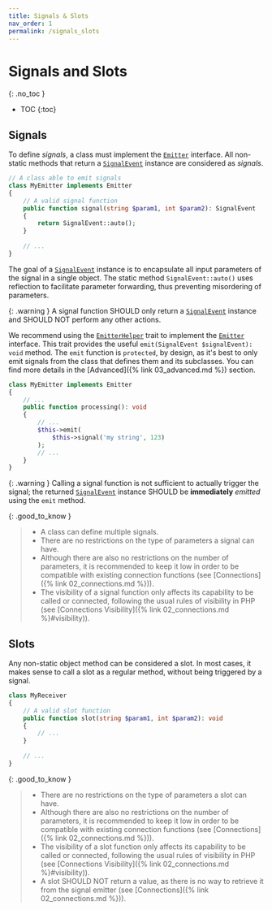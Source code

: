 ```yaml
---
title: Signals & Slots
nav_order: 1
permalink: /signals_slots
---
```


# Signals and Slots
{: .no_toc }

* TOC
{:toc}

## Signals

To define _signals_, a class must implement the
[`Emitter`](https://github.com/b-viguier/Siglot/blob/main/src/Emitter.php) interface.
All non-static methods that return a [`SignalEvent`](https://github.com/b-viguier/Siglot/blob/main/src/SignalEvent.php)
instance are considered as _signals_.

```php
// A class able to emit signals
class MyEmitter implements Emitter
{
    // A valid signal function
    public function signal(string $param1, int $param2): SignalEvent
    {
        return SignalEvent::auto();
    }
    
    // ... 
}
```

The goal of a  [`SignalEvent`](https://github.com/b-viguier/Siglot/blob/main/src/SignalEvent.php) instance
is to encapsulate all input parameters of the signal in a single object.
The static method `SignalEvent::auto()` uses reflection to facilitate parameter forwarding, thus preventing misordering of parameters.

{: .warning }
A signal function SHOULD only return a [`SignalEvent`](https://github.com/b-viguier/Siglot/blob/main/src/SignalEvent.php)
instance and SHOULD NOT perform any other actions.

We recommend using the [`EmitterHelper`](https://github.com/b-viguier/Siglot/blob/main/src/EmitterHelper.php)
trait to implement the [`Emitter`](https://github.com/b-viguier/Siglot/blob/main/src/Emitter.php) interface.
This trait provides the useful `emit(SignalEvent $signalEvent): void` method.
The `emit` function is `protected`,
by design, as it's best to only emit signals from the class that defines them and its subclasses.
You can find more details in the [Advanced]({% link 03_advanced.md %}) section.

```php
class MyEmitter implements Emitter
{
    // ...
    public function processing(): void
    {
        // ...
        $this->emit(
            $this->signal('my string', 123)
        );
        // ...
    }
}
```


{: .warning }
Calling a signal function is not sufficient to actually trigger the signal;
the returned [`SignalEvent`](https://github.com/b-viguier/Siglot/blob/main/src/SignalEvent.php)
instance SHOULD be **immediately** _emitted_ using the `emit` method.

{: .good_to_know }
> * A class can define multiple signals.
> * There are no restrictions on the type of parameters a signal can have.
> * Although there are also no restrictions on the number of parameters,
> it is recommended to keep it low in order to be compatible with existing connection functions (see [Connections]({% link 02_connections.md %})).
> * The visibility of a signal function only affects its capability to be called or connected,
  following the usual rules of visibility in PHP (see [Connections Visibility]({% link 02_connections.md %}#visibility)).

## Slots
Any non-static object method can be considered a slot.
In most cases, it makes sense to call a slot as a regular method, without being triggered by a signal.

```php
class MyReceiver
{
    // A valid slot function
    public function slot(string $param1, int $param2): void
    {
        // ...
    }
    
    // ...
}
```

{: .good_to_know }
> * There are no restrictions on the type of parameters a slot can have.
> * Although there are also no restrictions on the number of parameters,
> it is recommended to keep it low in order to be compatible with existing connection functions (see [Connections]({% link 02_connections.md %})).
> * The visibility of a slot function only affects its capability to be called or connected,
> following the usual rules of visibility in PHP (see [Connections Visibility]({% link 02_connections.md %}#visibility)).
> * A slot SHOULD NOT return a value, as there is no way to retrieve it from the signal emitter (see [Connections]({% link 02_connections.md %})).

